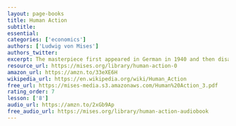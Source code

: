 ```yaml
---
layout: page-books
title: Human Action
subtitle: 
essential: 
categories: ['economics']
authors: ['Ludwig von Mises']
authors_twitter: 
excerpt: The masterpiece first appeared in German in 1940 and then disappeared, only to reappear in English in 1949. It was a sensation, the largest and most scientific defense of human freedom ever published.
resource_url: https://mises.org/library/human-action-0
amazon_url: https://amzn.to/33eXE6H
wikipedia_url: https://en.wikipedia.org/wiki/Human_Action
free_url: https://mises-media.s3.amazonaws.com/Human%20Action_3.pdf
rating_order: 7
lesson: ['8']
audio_url: https://amzn.to/2xGb9Ap
free_audio_url: https://mises.org/library/human-action-audiobook
---
```

